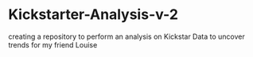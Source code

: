 # Kickstarter-Analysis-v-2
creating a repository to perform an analysis on Kickstar Data to uncover trends for my friend Louise  
